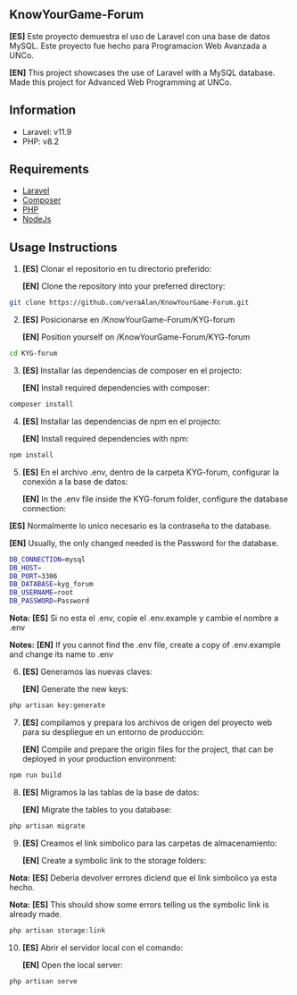 ##  KnowYourGame-Forum

**[ES]** Este proyecto demuestra el uso de Laravel con una base de datos MySQL. Este proyecto fue hecho para Programacion Web Avanzada a UNCo. 

**[EN]** This project showcases the use of Laravel with a MySQL database. Made this project for Advanced Web Programming at UNCo.

## Information

- Laravel: v11.9
- PHP: v8.2

## Requirements

- [Laravel](https://laravel.com/)
- [Composer](https://getcomposer.org/)
- [PHP](https://www.php.net/)
- [NodeJs](https://nodejs.org/en)

## Usage Instructions

1. **[ES]** Clonar el repositorio en tu directorio preferido:
   
   **[EN]** Clone the repository into your preferred directory:

```bash
git clone https://github.com/veraAlan/KnowYourGame-Forum.git
```

2. **[ES]** Posicionarse en /KnowYourGame-Forum/KYG-forum
   
   **[EN]** Position yourself on /KnowYourGame-Forum/KYG-forum

```bash
cd KYG-forum
```

3. **[ES]** Installar las dependencias de composer en el projecto:
   
   **[EN]** Install required dependencies with composer:

```bash
composer install
```

4. **[ES]** Installar las dependencias de npm en el projecto:
   
   **[EN]** Install required dependencies with npm:

```bash
npm install
```

5. **[ES]** En el archivo .env, dentro de la carpeta KYG-forum, configurar la conexión a la base de datos:
   
   **[EN]** In the .env file inside the KYG-forum folder, configure the database connection:

**[ES]** Normalmente lo unico necesario es la contraseña to the database.

**[EN]** Usually, the only changed needed is the Password for the database.

```bash
DB_CONNECTION=mysql
DB_HOST=
DB_PORT=3306
DB_DATABASE=kyg_forum
DB_USERNAME=root
DB_PASSWORD=Password
```

**Nota:** **[ES]** Si no esta el .env, copie el .env.example y cambie el nombre a .env

**Notes:** **[EN]** If you cannot find the .env file, create a copy of .env.example and change its name to .env


6. **[ES]** Generamos las nuevas claves:
   
   **[EN]** Generate the new keys:

```bash
php artisan key:generate
```

7. **[ES]** compilamos y prepara los archivos de origen del proyecto web para su despliegue en un entorno de producción:
   
   **[EN]** Compile and prepare the origin files for the project, that can be deployed in your production environment:

```bash
npm run build
```

8. **[ES]** Migramos la las tablas de la base de datos:
   
   **[EN]** Migrate the tables to you database:

```bash
php artisan migrate
```

9. **[ES]** Creamos el link simbolico para las carpetas de almacenamiento:
   
   **[EN]** Create a symbolic link to the storage folders:

**Nota:** **[ES]** Deberia devolver errores diciend que el link simbolico ya esta hecho.

**Nota:** **[ES]** This should show some errors telling us the symbolic link is already made.

```bash
php artisan storage:link
```

10. **[ES]** Abrir el servidor local con el comando:
   
    **[EN]** Open the local server:

```bash
php artisan serve
```
